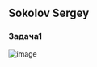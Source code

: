 ## Sokolov Sergey
### Задача1
![image](https://user-images.githubusercontent.com/93119897/171168515-e8ae5981-a4f1-4634-a46a-f3df9a2c99e4.png)
